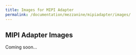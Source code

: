 ```yaml
---
title: Images for MIPI Adapter
permalink: /documentation/mezzanine/mipiadapter/images/
---
```

## MIPI Adapter Images

Coming soon...
